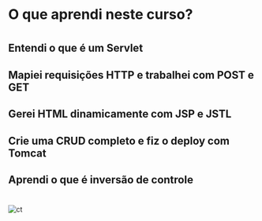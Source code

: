 # O que aprendi neste curso?
#
## Entendi o que é um Servlet
## Mapiei requisições HTTP e trabalhei com POST e GET
## Gerei HTML dinamicamente com JSP e JSTL
## Crie uma CRUD completo e fiz o deploy com Tomcat
## Aprendi o que é inversão de controle
#
![ct](https://user-images.githubusercontent.com/76777760/166341418-1783b1c0-d61f-435c-874e-f556d54cc22c.png)
